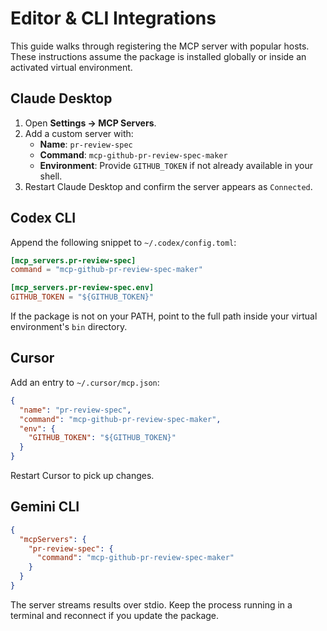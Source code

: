 # Editor & CLI Integrations

This guide walks through registering the MCP server with popular hosts. These instructions assume the package is installed globally or inside an activated virtual environment.

## Claude Desktop

1. Open **Settings → MCP Servers**.
2. Add a custom server with:
   - **Name**: `pr-review-spec`
   - **Command**: `mcp-github-pr-review-spec-maker`
   - **Environment**: Provide `GITHUB_TOKEN` if not already available in your shell.
3. Restart Claude Desktop and confirm the server appears as `Connected`.

## Codex CLI

Append the following snippet to `~/.codex/config.toml`:

```toml
[mcp_servers.pr-review-spec]
command = "mcp-github-pr-review-spec-maker"

[mcp_servers.pr-review-spec.env]
GITHUB_TOKEN = "${GITHUB_TOKEN}"
```

If the package is not on your PATH, point to the full path inside your virtual environment's `bin` directory.

## Cursor

Add an entry to `~/.cursor/mcp.json`:

```json
{
  "name": "pr-review-spec",
  "command": "mcp-github-pr-review-spec-maker",
  "env": {
    "GITHUB_TOKEN": "${GITHUB_TOKEN}"
  }
}
```

Restart Cursor to pick up changes.

## Gemini CLI

```json
{
  "mcpServers": {
    "pr-review-spec": {
      "command": "mcp-github-pr-review-spec-maker"
    }
  }
}
```

The server streams results over stdio. Keep the process running in a terminal and reconnect if you update the package.

